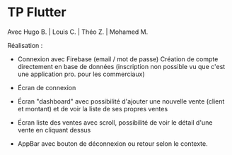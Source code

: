 # TP Flutter

Avec Hugo B. | Louis C. | Théo Z. | Mohamed M.

Réalisation :

- Connexion avec Firebase (email / mot de passe)
  Création de compte directement en base de données (inscription non possible vu que c'est une application pro. pour les commerciaux)

- Écran de connexion

- Écran "dashboard" avec possibilité d'ajouter une nouvelle vente (client et montant) et de voir la liste de ses propres ventes

- Écran liste des ventes avec scroll, possibilité de voir le détail d'une vente en cliquant dessus

* AppBar avec bouton de déconnexion ou retour selon le contexte.

